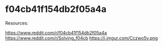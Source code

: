 # f04cb41f154db2f05a4a

Resources:

https://www.reddit.com/r/f04cb41f154db2f05a4a  
https://www.reddit.com/r/Solving_f04cb
https://i.imgur.com/Cczwo5v.png
